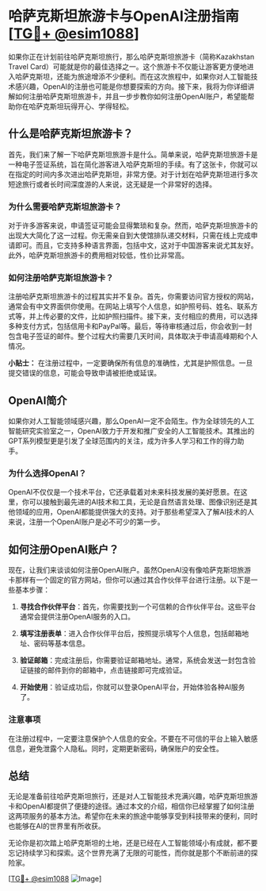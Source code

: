 # 哈萨克斯坦旅游卡与OpenAI注册指南[[TG💪+ @esim1088](https://t.me/s/esim1088)]

如果你正在计划前往哈萨克斯坦旅行，那么哈萨克斯坦旅游卡（简称Kazakhstan Travel Card）可能就是你的最佳选择之一。这个旅游卡不仅能让游客更方便地进入哈萨克斯坦，还能为旅途增添不少便利。而在这次旅程中，如果你对人工智能技术感兴趣，OpenAI的注册也可能是你想要探索的方向。接下来，我将为你详细讲解如何注册哈萨克斯坦旅游卡，并且一步步教你如何注册OpenAI账户，希望能帮助你在哈萨克斯坦玩得开心、学得轻松。

## 什么是哈萨克斯坦旅游卡？

首先，我们来了解一下哈萨克斯坦旅游卡是什么。简单来说，哈萨克斯坦旅游卡是一种电子签证系统，旨在简化游客进入哈萨克斯坦的手续。有了这张卡，你就可以在指定的时间内多次进出哈萨克斯坦，非常方便。对于计划在哈萨克斯坦进行多次短途旅行或者长时间深度游的人来说，这无疑是一个非常好的选择。

### 为什么需要哈萨克斯坦旅游卡？

对于许多游客来说，申请签证可能会显得繁琐和复杂。然而，哈萨克斯坦旅游卡的出现大大简化了这一过程。你无需亲自到大使馆排队递交材料，只需在线上完成申请即可。而且，它支持多种语言界面，包括中文，这对于中国游客来说尤其友好。此外，哈萨克斯坦旅游卡的费用相对较低，性价比非常高。

### 如何注册哈萨克斯坦旅游卡？

注册哈萨克斯坦旅游卡的过程其实并不复杂。首先，你需要访问官方授权的网站，通常会有中文界面供你使用。在网站上填写个人信息，如护照号码、姓名、联系方式等，并上传必要的文件，比如护照扫描件。接下来，支付相应的费用，可以选择多种支付方式，包括信用卡和PayPal等。最后，等待审核通过后，你会收到一封包含电子签证的邮件。整个过程大约需要几天时间，具体取决于申请高峰期和个人情况。

**小贴士：** 在注册过程中，一定要确保所有信息的准确性，尤其是护照信息。一旦提交错误的信息，可能会导致申请被拒绝或延误。

## OpenAI简介

如果你对人工智能领域感兴趣，那么OpenAI一定不会陌生。作为全球领先的人工智能研究实验室之一，OpenAI致力于开发和推广安全的人工智能技术。其推出的GPT系列模型更是引发了全球范围内的关注，成为许多人学习和工作的得力助手。

### 为什么选择OpenAI？

OpenAI不仅仅是一个技术平台，它还承载着对未来科技发展的美好愿景。在这里，你可以接触到最先进的AI技术和工具，无论是自然语言处理、图像识别还是其他领域的应用，OpenAI都能提供强大的支持。对于那些希望深入了解AI技术的人来说，注册一个OpenAI账户是必不可少的第一步。

## 如何注册OpenAI账户？

现在，让我们来谈谈如何注册OpenAI账户。虽然OpenAI没有像哈萨克斯坦旅游卡那样有一个固定的官方网站，但你可以通过其合作伙伴平台进行注册。以下是一些基本步骤：

1. **寻找合作伙伴平台**：首先，你需要找到一个可信赖的合作伙伴平台。这些平台通常会提供注册OpenAI服务的入口。
   
2. **填写注册表单**：进入合作伙伴平台后，按照提示填写个人信息，包括邮箱地址、密码等基本信息。

3. **验证邮箱**：完成注册后，你需要验证邮箱地址。通常，系统会发送一封包含验证链接的邮件到你的邮箱中，点击链接即可完成验证。

4. **开始使用**：验证成功后，你就可以登录OpenAI平台，开始体验各种AI服务了。

### 注意事项

在注册过程中，一定要注意保护个人信息的安全。不要在不可信的平台上输入敏感信息，避免泄露个人隐私。同时，定期更新密码，确保账户的安全性。

## 总结

无论是准备前往哈萨克斯坦旅行，还是对人工智能技术充满兴趣，哈萨克斯坦旅游卡和OpenAI都提供了便捷的途径。通过本文的介绍，相信你已经掌握了如何注册这两项服务的基本方法。希望你在未来的旅途中能够享受到科技带来的便利，同时也能够在AI的世界里有所收获。

无论你是初次踏上哈萨克斯坦的土地，还是已经在人工智能领域小有成就，都不要忘记持续学习和探索。这个世界充满了无限的可能性，而你就是那个不断前进的探险家。

[[TG💪+ @esim1088](https://t.me/s/esim1088) ![Image](https://i.postimg.cc/4NQfJmqS/Snipaste-2025-05-13-00-14-12.png)]